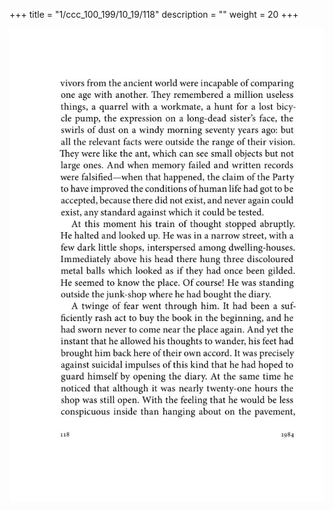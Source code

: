+++
title = "1/ccc_100_199/10_19/118"
description = ""
weight = 20
+++

<img class="center-fit-jpg" src="/jpg_/out_jpg_1984__118.jpg" ></img>


